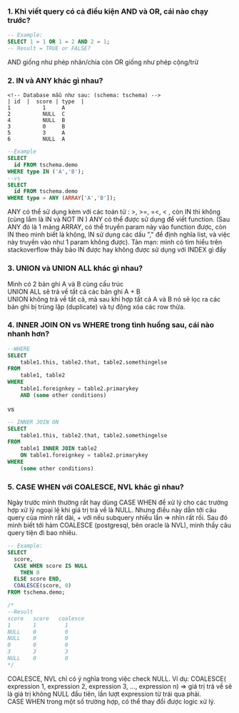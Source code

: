 ### 1. Khi viết query có cả điều kiện AND và OR, cái nào chạy trước?
```sql
-- Example:
SELECT 1 = 1 OR 1 = 2 AND 2 = 1;
-- Result = TRUE or FALSE?
```
AND giống như phép nhân/chia còn OR giống như phép cộng/trừ

### 2. IN và ANY khác gì nhau?
```
<!-- Database mẫu như sau: (schema: tschema) -->
| id  |  score | type  | 
1          1     A
2          NULL  C
4	       NULL  B
3	       0	 B
5	       3	 A
6	       NULL  A
```
```sql
--Example
SELECT
  id FROM tschema.demo
WHERE type IN ('A','B');
--vs
SELECT
  id FROM tschema.demo
WHERE type = ANY (ARRAY['A','B']);
```  
ANY có thể sử dụng kèm với các toán tử : >, >=, =<, < , còn IN thì không (cùng lắm là IN và NOT IN )
ANY có thể được sử dụng để viết function. (Sau ANY đó là 1 mảng ARRAY, có thể truyền param này vào function được, còn IN theo mình biết là không, IN sử dụng các dấu "," để định nghĩa list, và việc này truyền vào như 1 param không được). Tản mạn: mình có tìm hiểu trên stackoverflow thấy bảo IN được hay không được sử dụng với INDEX gì đấy

### 3. UNION và UNION ALL khác gì nhau?
Mình có 2 bản ghi A và B cùng cấu trúc  
UNION ALL sẽ trả về tất cả các bản ghi A + B    
UNION không trả về tất cả, mà sau khi hợp tất cả A và B nó sẽ lọc ra các bản ghi bị trùng lặp (duplicate) và tự động xóa các row thừa.

### 4. INNER JOIN ON vs WHERE trong tình huống sau, cái nào nhanh hơn?
```sql
--WHERE
SELECT
    table1.this, table2.that, table2.somethingelse
FROM
    table1, table2
WHERE
    table1.foreignkey = table2.primarykey
    AND (some other conditions)
```
vs
```sql
-- INNER JOIN ON
SELECT
    table1.this, table2.that, table2.somethingelse
FROM
    table1 INNER JOIN table2
    ON table1.foreignkey = table2.primarykey
WHERE
    (some other conditions)
```

### 5. CASE WHEN với COALESCE, NVL khác gì nhau?
Ngày trước mình thường rất hay dùng CASE WHEN để xử lý cho các trường hợp xử lý ngoại lệ khi giá trị trả về là NULL. Nhưng điều này dẫn tới câu query của mình rất dài, + với nếu subquery nhiều lần => nhìn rất rối. Sau đó mình biết tới hàm COALESCE (postgresql, bên oracle là NVL), mình thấy câu query tiện đi bao nhiêu.
```sql
-- Example:
SELECT
  score,
  CASE WHEN score IS NULL
    THEN 0
  ELSE score END,
  COALESCE(score, 0)
FROM tschema.demo;

/* 
--Result
score	score	coalesce
1    	1	      1
NULL	0	      0
NULL	0	      0
0	    0	      0
3	    3	      3
NULL	0	      0
*/
```

COALESCE, NVL chỉ có ý nghĩa trong việc check NULL. Ví dụ: COALESCE( expression 1, expression 2, expression 3, …, expression n) => giá trị trả về sẽ là giá trị không NULL đầu tiên, lần lượt expression từ trái qua phải.      
CASE WHEN trong một số trường hợp, có thể thay đổi được logic xử lý.